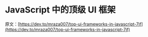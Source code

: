 # JavaScript 中的顶级 UI 框架

原文：[https://dev.to/mraza007/top-ui-frameworks-in-javascript-7jf](https://dev.to/mraza007/top-ui-frameworks-in-javascript-7jf)